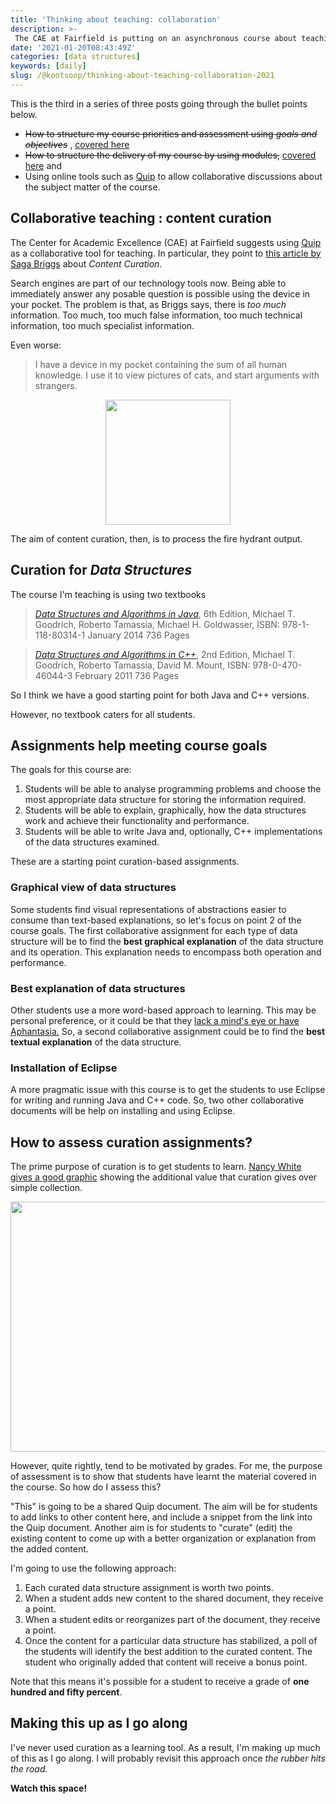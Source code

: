```yaml
---
title: 'Thinking about teaching: collaboration'
description: >-
 The CAE at Fairfield is putting on an asynchronous course about teaching. This is the third (of three?) pieces about how to organize the course.
date: '2021-01-20T08:43:49Z'
categories: [data structures]
keywords: [daily]
slug: /@kootsoop/thinking-about-teaching-collaboration-2021
---
```


<meta property="og:image" content="https://kootsoop.github.io/images/ComeOnDown-AppIcon.png" />

This is the third in a series of three posts going through the bullet points below.

 * ~~How to structure my course priorities and assessment using *goals and objectives*~~ , [covered here](https://kootsoop.github.io/@kootsoop-thinking-about-teaching-goals-and-objectives-2021/)
 * ~~How to structure the delivery of my course by using modules,~~ [covered here](https://kootsoop.github.io/@kootsoop-thinking-about-teaching-goals-and-objectives-2021/) and
 * Using online tools such as [Quip](https://quip.com/) to allow collaborative discussions about the subject matter of the course.

## Collaborative teaching : content curation

The Center for Academic Excellence (CAE) at Fairfield suggests using [Quip](https://quip.com/) as a collaborative tool for teaching. In particular, they point to [this article by Saga Briggs](https://www.learningscientists.org/blog/2016/9/13-1) about *Content Curation*.

Search engines are part of our technology tools now. Being able to immediately answer any posable question is possible using the device in your pocket.  The problem is that, as Briggs says, there is *too much* information. Too much, too much false information, too much technical information, too much specialist information.

Even worse:
 
 > I have a device in my pocket containing the sum of all human knowledge. I use it to view pictures of cats, and start arguments with strangers.

<p align="center">
<img src="https://kootsoop.github.io/images/huey_nom.jpg" width="200" height="200" />
</p>

The aim of content curation, then, is to process the fire hydrant output.

## Curation for *Data Structures*

The course I'm teaching is using two textbooks  

 > [*Data Structures and Algorithms in Java*](https://www.wiley.com/en-us/Data+Structures+and+Algorithms+in+Java%2C+6th+Edition-p-9781118803141), 6th Edition, Michael T. Goodrich, Roberto Tamassia, Michael H. Goldwasser, ISBN: 978-1-118-80314-1 January 2014 736 Pages

 > [*Data Structures and Algorithms in C++*](https://www.wiley.com/en-us/Data+Structures+and+Algorithms+in+C%2B%2B%2C+2nd+Edition-p-9780470383278), 2nd Edition, Michael T. Goodrich, Roberto Tamassia, David M. Mount, ISBN: 978-0-470-46044-3 February 2011 736 Pages

So I think we have a good starting point for both Java and C++ versions.

However, no textbook caters for all students.

## Assignments help meeting course goals

The goals for this course are:

 1. Students will be able to analyse programming problems and choose the most appropriate data structure for storing the information required.
 1. Students will be able to explain, graphically, how the data structures work and achieve their functionality and performance.
 1. Students will be able to write Java and, optionally, C++ implementations of the data structures examined.

 These are a starting point curation-based assignments.   

### Graphical view of data structures

Some students find visual representations of abstractions easier to consume than text-based explanations, so let's focus on point 2 of the course goals.   The first collaborative assignment for each type of data structure will be to find the **best graphical explanation** of the data structure and its operation.  This explanation needs to encompass both operation and performance.

### Best explanation of data structures

Other students use a more word-based approach to learning. This may be personal preference, or it could be that they [lack a mind's eye or have Aphantasia.](https://www.sciencefocus.com/the-human-body/aphantasia-life-with-no-minds-eye/)  So, a second collaborative assignment could be to find the **best textual explanation** of the data structure.

### Installation of Eclipse

A more pragmatic issue with this course is to get the students to use Eclipse for writing and running Java and C++ code.  So, two other collaborative documents will be help on installing and using Eclipse.

## How to assess curation assignments?

The prime purpose of curation is to get students to learn.  [Nancy White gives a good graphic](https://www.techlearning.com/tl-advisor-blog/12174) showing the additional value that curation gives over simple collection.

<p align="center">
<img src="https://cdn.mos.cms.futurecdn.net/MozDFU8fUCnvYB7644Ss9Y-970-80.png.webp" width="600" height="400" />
</p>

However, quite rightly, tend to be motivated by grades.  For me, the purpose of assessment is to show that students have learnt the material covered in the course. So how do I assess this?

"This" is going to be a shared Quip document.  The aim will be for students to add links to other content here, and include a snippet from the link into the Quip document.  Another aim is for students to "curate" (edit) the existing content to come up with a better organization or explanation from the added content.

I'm going to use the following approach:

 1. Each curated data structure assignment is worth two points.
 1. When a student adds new content to the shared document, they receive a point.
 1. When a student edits or reorganizes part of the document, they receive a point.
 1. Once the content for a particular data structure has stabilized, a poll of the students will identify the best addition to the curated content.  The student who originally added that content will receive a bonus point. 

Note that this means it's possible for a student to receive a grade of **one hundred and fifty percent**.

## Making this up as I go along

I've never used curation as a learning tool.  As a result, I'm making up much of this as I go along.  I will probably revisit this approach once *the rubber hits the road.*  

**Watch this space!**
